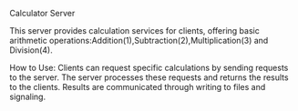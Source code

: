 Calculator Server

This server provides calculation services for clients, offering basic arithmetic operations:Addition(1),Subtraction(2),Multiplication(3) and Division(4).

How to Use:
Clients can request specific calculations by sending requests to the server. The server processes these requests and returns the results to the clients. Results are communicated through writing to files and signaling.

